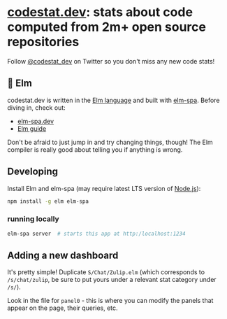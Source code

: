 # [codestat.dev](https://codestat.dev): stats about code computed from 2m+ open source repositories

Follow [@codestat_dev](https://twitter.com/codestat_dev) on Twitter so you don't miss any new code stats!

## 🌳 Elm

codestat.dev is written in the [Elm language](https://elm-lang.org/) and built with [elm-spa](https://elm-spa.dev). Before diving in, check out:

* [elm-spa.dev](https://elm-spa.dev)
* [Elm guide](https://guide.elm-lang.org/)

Don't be afraid to just jump in and try changing things, though! The Elm compiler is really good about telling you if anything is wrong.

## Developing

Install Elm and elm-spa (may require latest LTS version of [Node.js](https://nodejs.org/)):

```bash
npm install -g elm elm-spa
```

### running locally

```bash
elm-spa server  # starts this app at http:/localhost:1234
```

## Adding a new dashboard

It's pretty simple! Duplicate `S/Chat/Zulip.elm` (which corresponds to `/s/chat/zulip`, be sure to put yours under a relevant stat category under `/s/`).

Look in the file for `panel0` - this is where you can modify the panels that appear on the page, their queries, etc.
